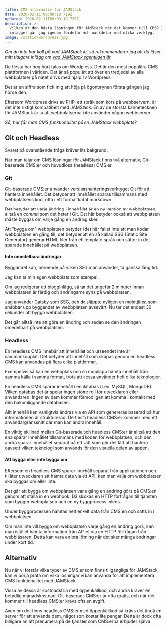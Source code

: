 ```yaml
---
title: CMS alternativ för JAMStack
date: 2020-02-11T09:09:18.719Z
updated: 2020-02-11T09:09:18.730Z
description: >-
  Vilken är den bästa lösningen för JAMStack när det kommer till CMS? I det här
  inlägget går jag igenom fördelar och nackdelar med olika verktyg.
image: /static/wordpress.jpg
---
```

_Om du inte har koll på vad JAMStack är, så rekommenderar jag att du läser mitt tidigare inlägg om_ [_vad JAMStack egentligen är_](https://chjweb.se/blogg/vad-ar-egentligen-jamstack)_._

De flesta har nog hört talas om Wordpress. Det är den mest populära CMS plattformen i världen. Det är så populärt att över en tredjedel av alla webbplatser på nätet drivs med hjälp av Wordpress. 

Det är en siffra som fick mig att höja på ögonbrynen första gången jag hörde den.

Eftersom Wordpress drivs av PHP, ett språk som körs på webbservern, är det inte riktigt kompatibelt med JAMStack. En av de största kännetecknen för JAMStack är ju att webbplatserna inte använder någon webbserver.

_Så, hur får man CMS funktionalitet på en JAMStack webbplats?_

## Git och Headless

Svaret på ovanstående fråga kräver lite bakgrund.

När man talar om CMS lösningar för JAMStack finns två alternativ, Git-baserade CMS:er och huvudlösa (headless) CMS:er.

### Git

Git-baserade CMS:er använder versionshanteringsverktyget Git för att hantera innehållet. Det betyder att innehållet sparas tillsammans med webbplatsens kod, ofta i ett format kallat markdown. 

Det betyder att varje ändring i innehållet är en ny version av webbplatsen, alltså en _commit_ som det heter i Git. Det här betyder också att webbplatsen måste byggas om varje gång en ändring sker.

Att "bygga om" webbplatsen betyder i det här fallet inte att man kodar webbplatsen en gång till, det betyder att en så kallad SSG (Static Site Generator) generar HTML filer från ett template språk och sätter in det sparade innehållet på webbplatsen.

#### Inte omedelbara ändringar

Byggandet kan, beroende på vilken SSG man använder, ta ganska lång tid.

Jag kan ta min egen webbplats som exempel. 

Om jag redigerar ett blogginlägg, så tar det ungefär 2 minuter innan webbplatsen är färdig och ändringarna syns på webbplatsen. 

Jag använder Gatsby som SSG, och de släppte nyligen en molntjänst som snabbar upp byggandet av webbplatsen avsevärt. Nu tar det endast 30 sekunder att bygga webbplatsen.

Det går alltså inte att göra en ändring och sedan se den ändringen omedelbart på webbplatsen.

### Headless

En headless CMS innebär att innehållet och utseendet inte är sammankopplat. Det betyder att innehåll som skapas genom en headless CMS kan användas på flera olika plattformar.

Exempelvis så kan en webbplats och en mobilapp hämta innehåll från samma källa i samma format, trots att dessa använder helt olika teknologier.

En headless CMS sparar innehåll i en databas (t.ex. MySQL, MongoDB). Vilken databas det är spelar ingen större roll för utvecklaren eller användaren. Ingen av dem kommer förmodligen att komma i kontakt med den bakomliggande databasen.

Allt innehåll kan vanligtvis ändras via en API som genereras baserad på hur informationen är strukturerad. De flesta headless CMS:er kommer med ett användargränssnitt där man kan ändra innehåll.

En viktig skillnad mellan Git-baserade och headless CMS:er är alltså att den ena sparar innehållet tillsammans med koden för webbplatsen, och den andra sparar innehållet separat på ett sätt som gör det lätt att hantera oavsett vilken teknologi som används för den visuella delen av appen.

#### Att bygga eller inte bygga om

Eftersom en headless CMS sparar innehåll separat från applikationen och tillåter utvecklaren att hämta data via ett API, kan man välja om webbplatsen ska byggas om eller inte.

Det går att bygga om webbplatsen varje gång en ändring görs på CMS:en genom att ställa in en webhook. Då skickas en HTTP förfrågan till tjänsten som bygger webbplatsen och en ny byggprocess inleds.

Under byggprocessen hämtas helt enkelt data från CMS:en och sätts in i webbplatsen.

Om man inte vill bygga om webbplatsen varje gång en ändring görs, kan man istället hämta information från API:et via en HTTP förfrågan från webbläsaren. Detta kan vara en bra lösning när det sker många ändringar under kort tid.

## Alternativ

Nu när vi förstår vilka typer av CMS:er som finns tillgängliga för JAMStack, kan vi börja prata om vilka lösningar vi kan använda för att implementera CMS funktionalitet med JAMStack.

Vissa av dessa är kostnadsfria med öppenkällkod, och andra kräver en betydlig månadskostnad. Git-baserade CMS:er är ofta gratis, och när det kommer till headless CMS:er krävs ofta en avgift.

Även om det finns headless CMS:er med öppenkällkod så krävs det ändå en server för att använda dem, något som kostar lite pengar. Detta är dock ofta billigare än att prenumera på de tjänster som CMS:erna erbjuder själva.
